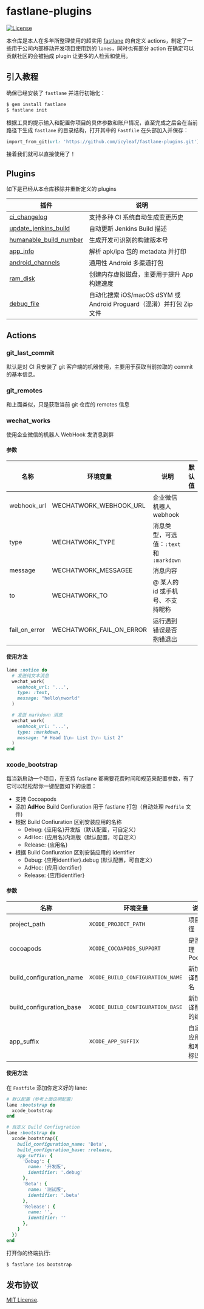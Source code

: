 # fastlane-plugins

[![License](https://img.shields.io/badge/license-MIT-green.svg?style=flat)](https://github.com/icyleaf/fastlane-plugins/blob/master/LICENSE)

本仓库是本人在多年所整理使用的超实用 [fastlane](http://github.com/fastlane/fastlane) 的自定义 actions，制定了一些用于公司内部移动开发项目使用到的 `lanes`，同时也有部分 action 在确定可以贡献社区的会被抽成 plugin 让更多的人检索和使用。

## 引入教程

确保已经安装了 `fastlane` 并进行初始化：

```bash
$ gem install fastlane
$ fastlane init
```

根据工具的提示输入和配置你项目的具体参数和账户情况，直至完成之后会在当前路径下生成 `fastlane` 的目录结构，打开其中的 `Fastfile` 在头部加入并保存：

```ruby
import_from_git(url: 'https://github.com/icyleaf/fastlane-plugins.git')
```

接着我们就可以直接使用了！

## Plugins

如下是已经从本仓库移除并重新定义的 plugins

插件 | 说明
---|---
[ci_changelog](https://github.com/icyleaf/fastlane-plugin-ci_changelog) | 支持多种 CI 系统自动生成变更历史
[update_jenkins_build](https://github.com/icyleaf/fastlane-plugin-update_jenkins_build) | 自动更新 Jenkins Build 描述
[humanable_build_number](https://github.com/icyleaf/fastlane-plugin-humanable_build_number) | 生成开发可识别的构建版本号
[app_info](https://github.com/icyleaf/fastlane-plugin-app_info) | 解析 apk/ipa 包的 metadata 并打印
[android_channels](https://github.com/icyleaf/fastlane-plugin-android_channels) | 通用性 Android 多渠道打包
[ram_disk](https://github.com/icyleaf/fastlane-plugin-ram_disk) | 创建内存虚拟磁盘，主要用于提升 App 构建速度
[debug_file](https://github.com/icyleaf/fastlane-plugin-debug_file) | 自动化搜索 iOS/macOS dSYM 或 Android Proguard（混淆）并打包 Zip 文件

## Actions

### git_last_commit

默认是对 CI 且安装了 git 客户端的机器使用，主要用于获取当前拉取的 commit 的基本信息。

### git_remotes

和上面类似，只是获取当前 git 仓库的 remotes 信息

### wechat_works

使用企业微信的机器人 WebHook 发消息到群

#### 参数

名称 | 环境变量 | 说明 | 默认值 |
---|---|---|---
webhook_url | WECHATWORK_WEBHOOK_URL | 企业微信机器人 webhook
type | WECHATWORK_TYPE | 消息类型，可选值：`:text` 和 `:markdown`
message | WECHATWORK_MESSAGEE | 消息内容
to | WECHATWORK_TO | @ 某人的 id 或手机号、不支持昵称
fail_on_error | WECHATWORK_FAIL_ON_ERROR | 运行遇到错误是否抱错退出

#### 使用方法

```ruby
lane :notice do
  # 发送纯文本消息
  wechat_work(
    webhook_url: '...',
    type: :text,
    message: "hello\nworld"
  )

  # 发送 markdown 消息
  wechat_work(
    webhook_url: '...',
    type: :markdown,
    message: "# Head 1\n- List 1\n- List 2"
  )
end
```

### xcode_bootstrap

每当新启动一个项目，在支持 fastlane 都需要花费时间和规范来配置参数，有了它可以轻松帮你一键配置如下的设置：

- 支持 Cocoapods
- 添加 **AdHoc** Build Confiuration 用于 fastlane 打包（自动处理 `Podfile` 文件)
- 根据 Build Confiuration 区别安装应用的名称
  - Debug: {应用名}开发版（默认配置，可自定义）
  - AdHoc: {应用名}内测版（默认配置，可自定义）
  - Release: {应用名}
- 根据 Build Confiuration 区别安装应用的 identifier
  - Debug: {应用identifier}.debug (默认配置，可自定义）
  - AdHoc: {应用identifier}
  - Release: {应用identifier}

#### 参数

名称 | 环境变量 | 说明 | 默认值 |
---|---|---|---
project_path | `XCODE_PROJECT_PATH` | 项目路径 | 默认根目录
cocoapods | `XCODE_COCOAPODS_SUPPORT` | 是否处理 Podfile | 默认 `true`
build_configuration_name | `XCODE_BUILD_CONFIGURATION_NAME` | 新加编译配置名 | 默认 `AdHoc`
build_configuration_base | `XCODE_BUILD_CONFIGURATION_BASE` | 新加编译配置的继承  | 默认 `:release`
app_suffix | `XCODE_APP_SUFFIX` | 自定义应用名和唯一标识 | 默认参考上面说明

#### 使用方法

在 `Fastfile` 添加你定义好的 lane:

```ruby
# 默认配置（参考上面说明配置）
lane :bootstrap do
  xcode_bootstrap
end

# 自定义 Build Confiugration
lane :bootstrap do
  xcode_bootstrap({
    build_configuration_name: 'Beta',
    build_configuration_base: :release,
    app_suffix: {
      'Debug': {
        name: '开发版',
        identifier: '.debug'
      },
      'Beta': {
        name: '测试版',
        identifier: '.beta'
      },
      'Release': {
        name: '',
        identifier: ''
      },
    }
  })
end
```

打开你的终端执行:

```bash
$ fastlane ios bootstrap
```

## 发布协议

[MIT License](http://opensource.org/licenses/MIT).
